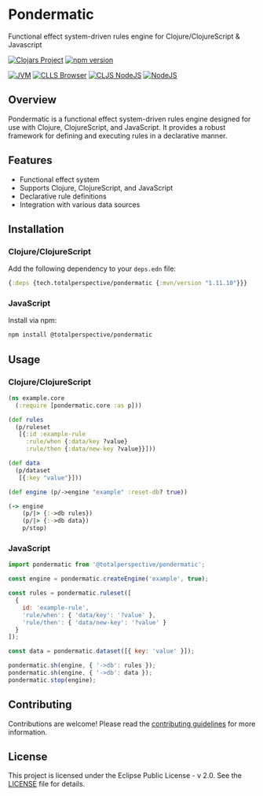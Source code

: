 # Pondermatic
Functional effect system-driven rules engine for Clojure/ClojureScript & Javascript

[![Clojars Project](https://img.shields.io/clojars/v/tech.totalperspective/pondermatic.svg)](https://clojars.org/tech.totalperspective/pondermatic) [![npm version](https://badge.fury.io/js/@totalperspective%2Fpondermatic.svg)](https://badge.fury.io/js/@totalperspective%2Fpondermatic)

[![JVM](https://github.com/totalperspective/pondermatic/actions/workflows/tests_clj.yml/badge.svg)](https://github.com/totalperspective/pondermatic/actions/workflows/tests_clj.yml) [![CLLS Browser](https://github.com/totalperspective/pondermatic/actions/workflows/tests_browser.yml/badge.svg)](https://github.com/totalperspective/pondermatic/actions/workflows/tests_browser.yml) [![CLJS NodeJS](https://github.com/totalperspective/pondermatic/actions/workflows/tests_node.yml/badge.svg)](https://github.com/totalperspective/pondermatic/actions/workflows/tests_node.yml) [![NodeJS](https://github.com/totalperspective/pondermatic/actions/workflows/tests_js.yml/badge.svg)](https://github.com/totalperspective/pondermatic/actions/workflows/tests_js.yml)

## Overview

Pondermatic is a functional effect system-driven rules engine designed for use with Clojure, ClojureScript, and JavaScript. It provides a robust framework for defining and executing rules in a declarative manner.

## Features

- Functional effect system
- Supports Clojure, ClojureScript, and JavaScript
- Declarative rule definitions
- Integration with various data sources

## Installation

### Clojure/ClojureScript

Add the following dependency to your `deps.edn` file:

```clojure
{:deps {tech.totalperspective/pondermatic {:mvn/version "1.11.10"}}}
```

### JavaScript

Install via npm:

```sh
npm install @totalperspective/pondermatic
```

## Usage

### Clojure/ClojureScript

```clojure
(ns example.core
  (:require [pondermatic.core :as p]))

(def rules
  (p/ruleset
   [{:id :example-rule
     :rule/when {:data/key ?value}
     :rule/then {:data/new-key ?value}}]))

(def data
  (p/dataset
   [{:key "value"}]))

(def engine (p/->engine "example" :reset-db? true))

(-> engine
    (p/|> {:->db rules})
    (p/|> {:->db data})
    p/stop)
```

### JavaScript

```javascript
import pondermatic from '@totalperspective/pondermatic';

const engine = pondermatic.createEngine('example', true);

const rules = pondermatic.ruleset([
  {
    id: 'example-rule',
    'rule/when': { 'data/key': '?value' },
    'rule/then': { 'data/new-key': '?value' }
  }
]);

const data = pondermatic.dataset([{ key: 'value' }]);

pondermatic.sh(engine, { '->db': rules });
pondermatic.sh(engine, { '->db': data });
pondermatic.stop(engine);
```

## Contributing

Contributions are welcome! Please read the [contributing guidelines](CONTRIBUTING.md) for more information.

## License

This project is licensed under the Eclipse Public License - v 2.0. See the [LICENSE](LICENSE) file for details.